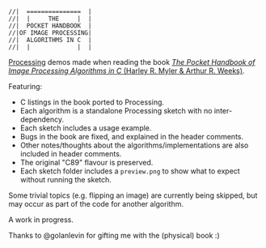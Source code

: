 ```
//|  ===============  |
//|  |     THE     |  |
//|  POCKET HANDBOOK  |
//|OF IMAGE PROCESSING|
//|  ALGORITHMS IN C  |
//|  |             |  |
```

[Processing](https://processing.org/) demos made when reading the book [*The Pocket Handbook of Image Processing Algorithms in C* (Harley R. Myler & Arthur R. Weeks)](http://adaptiveart.eecs.umich.edu/2011/wp-content/uploads/2011/09/The-pocket-handbook-of-image-processing-algorithms-in-C.pdf).

Featuring:

- C listings in the book ported to Processing.
- Each algorithm is a standalone Processing sketch with no inter-dependency.
- Each sketch includes a usage example. 
- Bugs in the book are fixed, and explained in the header comments.
- Other notes/thoughts about the algorithms/implementations are also included in header comments.
- The original "C89" flavour is preserved.
- Each sketch folder includes a `preview.png` to show what to expect without running the sketch.

Some trivial topics (e.g. flipping an image) are currently being skipped, but may occur as part of the code for another algorithm.

A work in progress.

Thanks to @golanlevin for gifting me with the (physical) book :)

